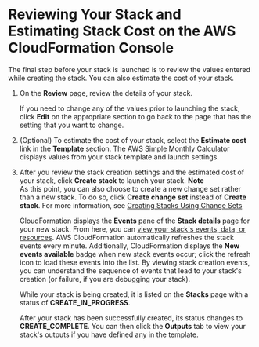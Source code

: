 # Reviewing Your Stack and Estimating Stack Cost on the AWS CloudFormation Console<a name="cfn-using-console-create-stack-review"></a>

The final step before your stack is launched is to review the values entered while creating the stack\. You can also estimate the cost of your stack\.

1. On the **Review** page, review the details of your stack\.

   If you need to change any of the values prior to launching the stack, click **Edit** on the appropriate section to go back to the page that has the setting that you want to change\.

1. \(Optional\) To estimate the cost of your stack, select the **Estimate cost** link in the **Template** section\. The AWS Simple Monthly Calculator displays values from your stack template and launch settings\.

1. After you review the stack creation settings and the estimated cost of your stack, click **Create stack** to launch your stack\.
**Note**  
As this point, you can also choose to create a new change set rather than a new stack\. To do so, click **Create change set** instead of **Create stack**\. For more information, see [Creating Stacks Using Change Sets](cfn-console-create-stacks-changesets.md)

   CloudFormation displays the **Events** pane of the **Stack details** page for your new stack\. From here, you can [view your stack's events, data, or resources](cfn-console-view-stack-data-resources.md)\. AWS CloudFormation automatically refreshes the stack events every minute\. Additionally, CloudFormation displays the **New events available** badge when new stack events occur; click the refresh icon to load these events into the list\. By viewing stack creation events, you can understand the sequence of events that lead to your stack's creation \(or failure, if you are debugging your stack\)\.

   While your stack is being created, it is listed on the **Stacks** page with a status of **CREATE\_IN\_PROGRESS**\.

   After your stack has been successfully created, its status changes to **CREATE\_COMPLETE**\. You can then click the **Outputs** tab to view your stack's outputs if you have defined any in the template\.